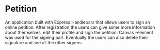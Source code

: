 # Petition

An application built with Express Handlebars that allows users to sign an online petition. After registration the users can give some more information about themselves, edit their profile and sign the petition. Canvas -element was used for the signing part. Eventually the users can also delete their signature and see all the other signers.

